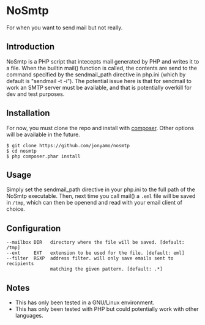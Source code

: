 # NoSmtp

For when you want to send mail but not really.

## Introduction

NoSmtp is a PHP script that intecepts mail generated by PHP and writes it to a
file. When the builtin mail() function is called, the contents are send to the
command specified by the sendmail_path directive in php.ini (which by default
is "sendmail -t -i"). The potential issue here is that for sendmail to work an
SMTP server must be available, and that is potentially overkill for dev and
test purposes.

## Installation

For now, you must clone the repo and install with
[composer](http://getcomposer.org/). Other options will be available in the
future.

    $ git clone https://github.com/jonyamo/nosmtp
    $ cd nosmtp
    $ php composer.phar install

## Usage

Simply set the sendmail_path directive in your php.ini to the full path of the
NoSmtp executable. Then, next time you call mail() a `.eml` file will be saved
in `/tmp`, which can then be openend and read with your email client of
choice.

## Configuration

    --mailbox DIR   directory where the file will be saved. [default: /tmp]
    --ext     EXT   extension to be used for the file. [default: eml]
    --filter  RGXP  address filter. will only save emails sent to recipients
                    matching the given pattern. [default: .*]

## Notes

* This has only been tested in a GNU/Linux environment.
* This has only been tested with PHP but could potentially work with other
  languages.
